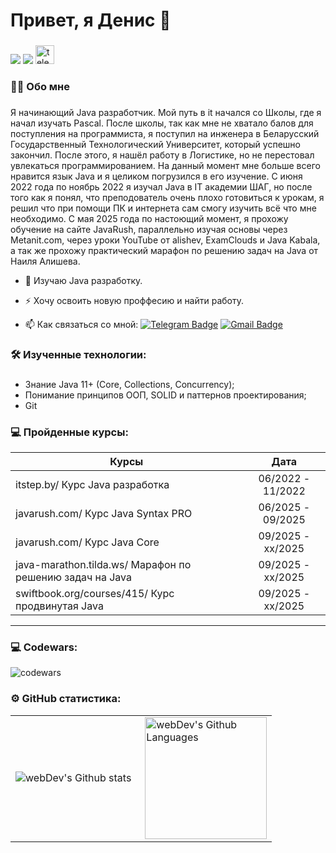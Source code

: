 # Привет, я Денис :wave:

###

<div align="left">
  <a href="https://www.linkedin.com/in/denis-krasko-51b412148"><img src="https://img.shields.io/badge/linkedin-0077B5.svg?style=for-the-badge&logo=linkedin&logoColor=white"/></a>
  <a href="mailto:denis.krasko93@gmail.com"><img src="https://img.shields.io/badge/e‑mail-D14836.svg?style=for-the-badge&logo=GMail&logoColor=white"/></a>
  <a href="https://t.me/DenisKk9" target="_blank">
    <img src="https://img.shields.io/static/v1?message=Telegram&logo=telegram&label=&color=2CA5E0&logoColor=white&labelColor=&style=for-the-badge" height="30" alt="telegram logo"  />
  </a>
  <!--
  <p align="right"> <img src="https://komarev.com/ghpvc/?username=donz99&label=Profile%20views&color=0e75b6&style=flat" alt="donz99" /> </p>
  -->
</div>


###

###

<h3 align="left">👩‍💻  Обо мне</h3>

###

<p align="left">Я начинающий Java разработчик. Мой путь в it начался со Школы, где я начал изучать Pascal. После школы, так как мне не хватало балов для поступления на программиста, я поступил на инженера в Беларусский Государственный Технологический Университет, который успешно закончил. После этого, я нашёл работу в Логистике, но не перестовал увлекаться программированием. На данный момент мне больше всего нравится язык Java и я целиком погрузился в его изучение. С июня 2022 года по ноябрь 2022 я изучал Java в IT академии ШАГ, но после того как я понял, что преподователь очень плохо готовиться к урокам, я решил что при помощи ПК и интернета сам смогу изучить всё что мне необходимо. C мая 2025 года по настоющий момент, я прохожу обучение на сайте JavaRush, параллельно изучая основы через Metanit.com, через уроки YouTube от alishev, ExamClouds и Java Kabala, а так же прохожу практический марафон по решению задач на Java от Наиля Алишева.<br>

- :telescope: Изучаю Java разработку.

- :zap: Хочу освоить новую проффесию и найти работу.

- :mailbox: Как связаться со мной: [![Telegram Badge](https://img.shields.io/badge/-kraskodenis-blue?style=flat&logo=Telegram&logoColor=white)](https://t.me/DenisKk9) [![Gmail Badge](https://img.shields.io/badge/-Gmail-red?style=flat&logo=Gmail&logoColor=white)](mailto:idonz143@gmail.com)

###

<h3 align="left">🛠 Изученные технологии:</h3>

###

- Знание Java 11+ (Core, Collections, Concurrency);
- Понимание принципов ООП, SOLID и паттернов проектирования;
- Git



<!-- !!!!!
Базовые знания ООП, SQL (MySQL, MariaDB), Java EE, Spring, Hibernate, Maven.
Обязательные требования:
Опыт работы от 6 месяцев (коммерческий);
- Опыт коммерческой разработки на Java от 6 лет; 
- Профессиональный опыт работы с Spring Framework;
- Навыки работы с контейнеризацией (Docker) и базами данных (SQL, NoSQL);
- Обязательный опыт работы с Apache Ignite;
- Опыт построения платформенных решений и разработки систем для обработки больших объемов данных.

У Алишева слишком короткий курс по java ee, но тоже годный. 
Я бы посоветовал у dmdev глянуть http.servlets (всего 11 часов, кажется). Да, не на всех собесах спросят, но как бэкендеру крайне полезно шарить за вэб, чтобы быть гибким и понимать, как все работает под капотом. Ну и есть начнете касаться на собесе модели osi, будет очень обидно, если не дойдете до вопросов по спрингу, к примеру, потому что интервьюрер поймет, что больше говорить не о чем
-->

###
<!--
<div align="left">
  <img src="https://cdn.jsdelivr.net/gh/devicons/devicon/icons/javascript/javascript-original.svg" height="40" alt="javascript logo"  />
  <img width="12" />
  <img src="https://cdn.jsdelivr.net/gh/devicons/devicon/icons/html5/html5-original.svg" height="40" alt="html5 logo"  />
  <img width="12" />
  <img src="https://cdn.jsdelivr.net/gh/devicons/devicon/icons/css3/css3-original.svg" height="40" alt="css3 logo"  />
  <img width="12" />
  <img src="https://cdn.jsdelivr.net/gh/devicons/devicon/icons/react/react-original.svg" height="40" alt="react logo"  />
  <img width="12" />
  <img src="https://skillicons.dev/icons?i=vite" height="40" alt="vite logo"  />
  <img width="12" />
  <img src="https://cdn.simpleicons.org/webpack/8DD6F9" height="40" alt="webpack logo"  />
  <img width="12" />
  <img src="https://skillicons.dev/icons?i=wordpress" height="40" alt="wordpress logo"  />
  <img width="12" />
  <img src="https://cdn.simpleicons.org/gnubash/4EAA25" height="40" alt="bash logo"  />
  <img width="12" />
  <img src="https://skillicons.dev/icons?i=py" height="40" alt="python logo"  />
  <img width="12" />
  <img src="https://skillicons.dev/icons?i=postgres" height="40" alt="postgresql logo"  />
</div>

### -->




<!--


# Hi, I'm Denis :wave:

###

<div align="left">
  <a href="https://www.linkedin.com/in/denis-krasko-51b412148"><img src="https://img.shields.io/badge/linkedin-0077B5.svg?style=for-the-badge&logo=linkedin&logoColor=white"/></a>
  <a href="mailto:denis.krasko93@gmail.com"><img src="https://img.shields.io/badge/e‑mail-D14836.svg?style=for-the-badge&logo=GMail&logoColor=white"/></a>
  <a href="https://t.me/DenisKk9" target="_blank">
    <img src="https://img.shields.io/static/v1?message=Telegram&logo=telegram&label=&color=2CA5E0&logoColor=white&labelColor=&style=for-the-badge" height="30" alt="telegram logo"  />
  </a>
  <!--
  <p align="right"> <img src="https://komarev.com/ghpvc/?username=donz99&label=Profile%20views&color=0e75b6&style=flat" alt="donz99" /> </p>
  -->
  <!--
</div>


###

<h3 align="left">Currently learning Java.  
  </h3>

###



###

<h3 align="left">You can ask me anything (within reason). I am looking forward to absorb knowledge, gain experience, collaborate and build amazing products for the world!</h3>
-->
<!--
<h3 align="left">Languages and Tools:</h3>
<p align="left"> <a href="https://www.docker.com/" target="_blank" rel="noreferrer"> <img src="https://raw.githubusercontent.com/devicons/devicon/master/icons/docker/docker-original-wordmark.svg" alt="docker" width="40" height="40"/> </a> <a href="https://git-scm.com/" target="_blank" rel="noreferrer"> <img src="https://www.vectorlogo.zone/logos/git-scm/git-scm-icon.svg" alt="git" width="40" height="40"/> </a> <a href="https://www.java.com" target="_blank" rel="noreferrer"> <img src="https://raw.githubusercontent.com/devicons/devicon/master/icons/java/java-original.svg" alt="java" width="40" height="40"/> </a> <a href="https://kafka.apache.org/" target="_blank" rel="noreferrer"> <img src="https://www.vectorlogo.zone/logos/apache_kafka/apache_kafka-icon.svg" alt="kafka" width="40" height="40"/> </a> <a href="https://www.microsoft.com/en-us/sql-server" target="_blank" rel="noreferrer"> <img src="https://www.svgrepo.com/show/303229/microsoft-sql-server-logo.svg" alt="mssql" width="40" height="40"/> </a> <a href="https://www.mysql.com/" target="_blank" rel="noreferrer"> <img src="https://raw.githubusercontent.com/devicons/devicon/master/icons/mysql/mysql-original-wordmark.svg" alt="mysql" width="40" height="40"/> </a> <a href="https://www.postgresql.org" target="_blank" rel="noreferrer"> <img src="https://raw.githubusercontent.com/devicons/devicon/master/icons/postgresql/postgresql-original-wordmark.svg" alt="postgresql" width="40" height="40"/> </a> <a href="https://spring.io/" target="_blank" rel="noreferrer"> <img src="https://www.vectorlogo.zone/logos/springio/springio-icon.svg" alt="spring" width="40" height="40"/> </a> </p>


### 💻 Completed Courses:

| Courses                                                         | Date              |
| ----------------------------------------------------------------| :---------------: |
| netology.ru/Старт в программировании                            | 02/2022 - 03/2022 |
| stepik.org/Основы программирования на C. Задачи.                | 02/2022 - 03/2022 |
| netology.ru/Основы верстки сайта                                | 02/2022 - 03/2022 |
| netology.ru/Первые шаги в JavaScript: создаём сайт и приложение | 02/2022 - 03/2022 |
| stepik.org/Веб-разработка для начинающих: HTML и CSS            | 02/2022 - 03/2022 |
| practicum.yandex/Факультет Веб разработки                       | 05/2022 - xx/2023 |

---

### 💻 Codewars:

![codewars](https://www.codewars.com/users/donz99/badges/large)
-->


###

<!--
<table>
  <tr>
    <td>
      <img align="left" src="http://github-readme-streak-stats.herokuapp.com?user=donz99&theme=dark&background=000000" alt="webDev's Github stats" />
    </td>
    <td>
      <img height="195px" align="right" alt="webDev's Github Languages" src="https://github-readme-stats.vercel.app/api/top-langs/?username=donz99&layout=compact&theme=vision-friendly-dark" />
      
    
  </td>




### -->

### 💻 Пройденные курсы:

| Курсы                                                           | Дата              |
| ----------------------------------------------------------------| :---------------: |
| itstep.by/ Курс Java разработка                                  | 06/2022 - 11/2022 |
| javarush.com/ Курс Java Syntax PRO                               | 06/2025 - 09/2025 |
| javarush.com/ Курс Java Core                                     | 09/2025 - xx/2025 |
| java-marathon.tilda.ws/ Марафон по решению задач на Java         | 09/2025 - хх/2025 |
| swiftbook.org/courses/415/ Курс продвинутая Java                 | 09/2025 - xx/2025 |


---

### 💻 Codewars:

![codewars](https://www.codewars.com/users/donz99/badges/large)

### ⚙️ GitHub статистика:

<table>
  <tr>
    <td>
      <img align="left" src="http://github-readme-streak-stats.herokuapp.com?user=donz99&theme=dark&background=000000" alt="webDev's Github stats" />
    </td>
    <td>
      <img height="195px" align="right" alt="webDev's Github Languages" src="https://github-readme-stats.vercel.app/api/top-langs/?username=donz99&layout=compact&theme=vision-friendly-dark" />
    </td>
  </tr>
